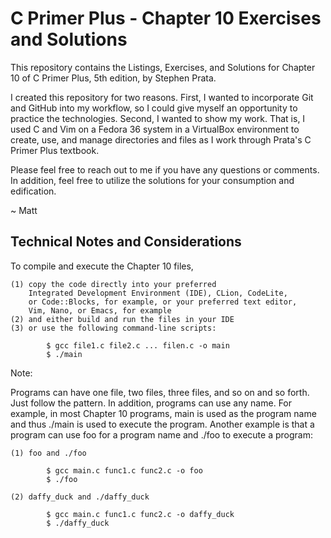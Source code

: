 # C Primer Plus - Chapter 10 Exercises and Solutions

This repository contains the Listings, Exercises, and Solutions
for Chapter 10 of C Primer Plus, 5th edition, by Stephen Prata.

I created this repository for two reasons. First, I wanted to
incorporate Git and GitHub into my workflow, so I could give
myself an opportunity to practice the technologies. Second, I
wanted to show my work. That is, I used C and Vim on a Fedora
36 system in a VirtualBox environment to create, use, and 
manage directories and files as I work through Prata's C Primer
Plus textbook.

Please feel free to reach out to me if you have any questions or
comments. In addition, feel free to utilize the solutions for
your consumption and edification.

~ Matt

Technical Notes and Considerations
-----------------------------------------------------------------

To compile and execute the Chapter 10 files,

    (1) copy the code directly into your preferred
        Integrated Development Environment (IDE), CLion, CodeLite,
        or Code::Blocks, for example, or your preferred text editor,
        Vim, Nano, or Emacs, for example
    (2) and either build and run the files in your IDE
    (3) or use the following command-line scripts:
    
            $ gcc file1.c file2.c ... filen.c -o main
            $ ./main

Note:

Programs can have one file, two files, three files, and so on
and so forth. Just follow the pattern. In addition, programs
can use any name. For example, in most Chapter 10 programs, main
is used as the program name and thus ./main is used to execute
the program. Another example is that a program can use foo for
a program name and ./foo to execute a program:

    (1) foo and ./foo

            $ gcc main.c func1.c func2.c -o foo
            $ ./foo

    (2) daffy_duck and ./daffy_duck
    
            $ gcc main.c func1.c func2.c -o daffy_duck
            $ ./daffy_duck


